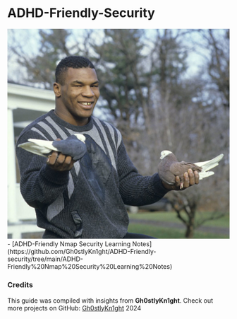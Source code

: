 # ADHD-Friendly-Security
<img title="a title" alt="Alt text" src="https://github.com/Gh0stlyKn1ght/ADHD-Friendly-security/blob/c7f9fd0f14eb3ea064328670ff2329029cc4fb02/ASSETS/1985-684993682.jpg">
- [ADHD-Friendly Nmap Security Learning Notes](https://github.com/Gh0stlyKn1ght/ADHD-Friendly-security/tree/main/ADHD-Friendly%20Nmap%20Security%20Learning%20Notes)

### Credits
This guide was compiled with insights from **Gh0stlyKn1ght**.
Check out more projects on GitHub: [Gh0stlyKn1ght](https://github.com/Gh0stlyKn1ght) 2024
